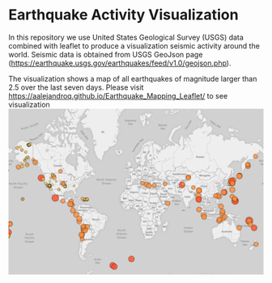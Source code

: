 # Earthquake Activity Visualization
In this repository we use United States Geological Survey (USGS) data combined with leaflet to produce a visualization seismic activity around the world.
Seismic data is obtained from USGS GeoJson page (https://earthquake.usgs.gov/earthquakes/feed/v1.0/geojson.php).

The visualization shows a map of all earthquakes of magnitude larger than 2.5 over the last seven days.
Please visit https://aalejandroq.github.io/Earthquake_Mapping_Leaflet/ to see visualization
![](image.PNG)
